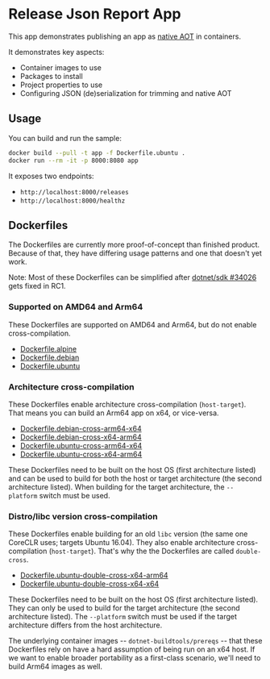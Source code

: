 # Release Json Report App

This app demonstrates publishing an app as [native AOT](https://learn.microsoft.com/dotnet/core/deploying/native-aot/) in containers.

It demonstrates key aspects:

- Container images to use
- Packages to install
- Project properties to use
- Configuring JSON (de)serialization for trimming and native AOT

## Usage

You can build and run the sample:

```bash
docker build --pull -t app -f Dockerfile.ubuntu .
docker run --rm -it -p 8000:8080 app
```

It exposes two endpoints:

- `http://localhost:8000/releases`
- `http://localhost:8000/healthz`

## Dockerfiles

The Dockerfiles are currently more proof-of-concept than finished product. Because of that, they have differing usage patterns and one that doesn't yet work.

Note: Most of these Dockerfiles can be simplified after [dotnet/sdk #34026](https://github.com/dotnet/sdk/issues/34026) gets fixed in RC1.

### Supported on AMD64 and Arm64

These Dockerfiles are supported on AMD64 and Arm64, but do not enable cross-compilation.

- [Dockerfile.alpine](Dockerfile.alpine)
- [Dockerfile.debian](Dockerfile.debian)
- [Dockerfile.ubuntu](Dockerfile.ubuntu)

### Architecture cross-compilation

These Dockerfiles enable architecture cross-compilation (`host-target`). That means you can build an Arm64 app on x64, or vice-versa.

- [Dockerfile.debian-cross-arm64-x64](Dockerfile.debian-cross-arm64-x64)
- [Dockerfile.debian-cross-x64-arm64](Dockerfile.debian-cross-x64-arm64)
- [Dockerfile.ubuntu-cross-arm64-x64](Dockerfile.ubuntu-cross-arm64-x64)
- [Dockerfile.ubuntu-cross-x64-arm64](Dockerfile.ubuntu-cross-x64-arm64)

These Dockerfiles need to be built on the host OS (first architecture listed) and can be used to build for both the host or target architecture (the second architecture listed). When building for the target architecture, the `--platform` switch must be used.

### Distro/libc version cross-compilation

These Dockerfiles enable building for an old `libc` version (the same one CoreCLR uses; targets Ubuntu 16.04). They also enable architecture cross-compilation (`host-target`). That's why the the Dockerfiles are called `double-cross`.

- [Dockerfile.ubuntu-double-cross-x64-arm64](Dockerfile.ubuntu-double-cross-x64-arm64)
- [Dockerfile.ubuntu-double-cross-x64-x64](Dockerfile.ubuntu-double-cross-x64-x64)

These Dockerfiles need to be built on the host OS (first architecture listed). They can only be used to build for the target architecture (the second architecture listed). The `--platform` switch must be used if the target architecture differs from the host architecture.

The underlying container images -- `dotnet-buildtools/prereqs` -- that these Dockerfiles rely on have a hard assumption of being run on an x64 host. If we want to enable broader portability as a first-class scenario, we'll need to build Arm64 images as well.
